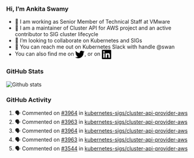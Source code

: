 ### Hi, I’m Ankita Swamy

- 💼 I am working as Senior Member of Technical Staff at VMware
- 👀 I am a maintainer of Cluster API for AWS project and an active contributor to SIG cluster lifecycle
- 💞️ I’m looking to collaborate on Kubernetes and SIGs
- 💬 You can reach me out on Kubernetes Slack with handle @swan
- You can also find me on <a href="https://twitter.com/SwamyAnkita" target="blank"><img align="center" src="https://raw.githubusercontent.com/Ankitasw/Ankitasw/master/svg/twitter.svg" alt="Ankitasw" height="25" width="25" color="#1DA1f2" /></a>, or on <a href="https://www.linkedin.com/in/Ankitaswamy/" target="blank"><img align="center" src="https://raw.githubusercontent.com/Ankitasw/Ankitasw/master/svg/linkedin.svg" alt="Ankitasw" height="25" width="25" /></a>

### GitHub Stats
![Github stats](https://github-readme-stats.vercel.app/api?username=Ankitasw&count_private=true&show_icons=true&theme=tokyonight)

### GitHub Activity 
<!--START_SECTION:activity-->
1. 🗣 Commented on [#3964](https://github.com/kubernetes-sigs/cluster-api-provider-aws/issues/3964) in [kubernetes-sigs/cluster-api-provider-aws](https://github.com/kubernetes-sigs/cluster-api-provider-aws)
2. 🗣 Commented on [#3963](https://github.com/kubernetes-sigs/cluster-api-provider-aws/issues/3963) in [kubernetes-sigs/cluster-api-provider-aws](https://github.com/kubernetes-sigs/cluster-api-provider-aws)
3. 🗣 Commented on [#3964](https://github.com/kubernetes-sigs/cluster-api-provider-aws/issues/3964) in [kubernetes-sigs/cluster-api-provider-aws](https://github.com/kubernetes-sigs/cluster-api-provider-aws)
4. 🗣 Commented on [#3963](https://github.com/kubernetes-sigs/cluster-api-provider-aws/issues/3963) in [kubernetes-sigs/cluster-api-provider-aws](https://github.com/kubernetes-sigs/cluster-api-provider-aws)
5. 🗣 Commented on [#3544](https://github.com/kubernetes-sigs/cluster-api-provider-aws/issues/3544) in [kubernetes-sigs/cluster-api-provider-aws](https://github.com/kubernetes-sigs/cluster-api-provider-aws)
<!--END_SECTION:activity-->
